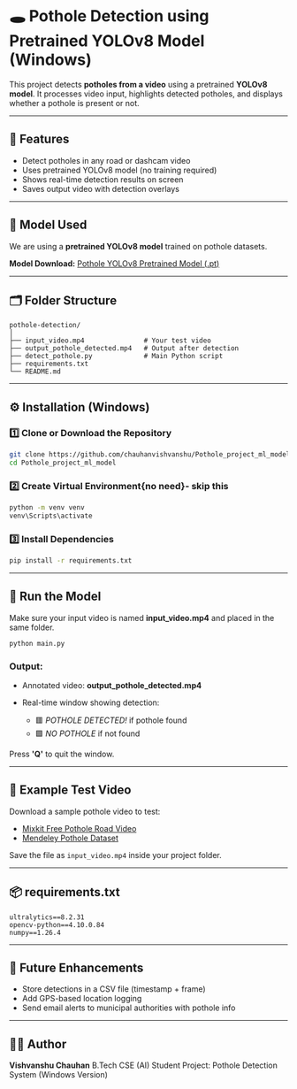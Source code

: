# 🕳️ Pothole Detection using Pretrained YOLOv8 Model (Windows)

This project detects **potholes from a video** using a pretrained **YOLOv8 model**.
It processes video input, highlights detected potholes, and displays whether a pothole is present or not.

---

## 🚀 Features

* Detect potholes in any road or dashcam video
* Uses pretrained YOLOv8 model (no training required)
* Shows real-time detection results on screen
* Saves output video with detection overlays

---

## 🧠 Model Used

We are using a **pretrained YOLOv8 model** trained on pothole datasets.

**Model Download:**
[Pothole YOLOv8 Pretrained Model (.pt)](https://github.com/arpy8/Pothole_Detection_YOLOv8/releases/download/v1.0/pothole_best.pt)

---

## 🗂️ Folder Structure

```
pothole-detection/
│
├── input_video.mp4               # Your test video
├── output_pothole_detected.mp4   # Output after detection
├── detect_pothole.py             # Main Python script
├── requirements.txt
└── README.md
```

---

## ⚙️ Installation (Windows)

### 1️⃣ Clone or Download the Repository

```bash
git clone https://github.com/chauhanvishvanshu/Pothole_project_ml_model.git
cd Pothole_project_ml_model
```

### 2️⃣ Create Virtual Environment{no need}- skip this

```bash
python -m venv venv
venv\Scripts\activate
```

### 3️⃣ Install Dependencies

```bash
pip install -r requirements.txt
```

---

## 🎥 Run the Model

Make sure your input video is named **input_video.mp4** and placed in the same folder.

```bash
python main.py
```

### Output:

* Annotated video: **output_pothole_detected.mp4**
* Real-time window showing detection:

  * 🟥 *POTHOLE DETECTED!* if pothole found
  * 🟩 *NO POTHOLE* if not found

Press **'Q'** to quit the window.

---

## 🧰 Example Test Video

Download a sample pothole video to test:

* [Mixkit Free Pothole Road Video](https://mixkit.co/free-stock-video/potholes-in-a-rural-road-25208/)
* [Mendeley Pothole Dataset](https://data.mendeley.com/datasets/tp95cdvgm8/1)

Save the file as `input_video.mp4` inside your project folder.

---

## 📦 requirements.txt

```
ultralytics==8.2.31
opencv-python==4.10.0.84
numpy==1.26.4
```

---

## 📧 Future Enhancements

* Store detections in a CSV file (timestamp + frame)
* Add GPS-based location logging
* Send email alerts to municipal authorities with pothole info

---

## 👨‍💻 Author

**Vishvanshu Chauhan**
B.Tech CSE (AI) Student
Project: Pothole Detection System (Windows Version)
